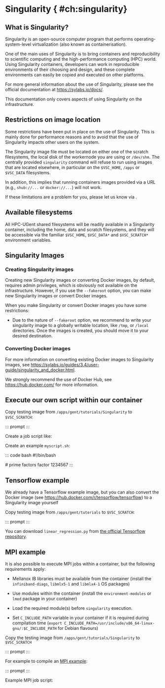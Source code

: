 # Singularity { #ch:singularity}

## What is Singularity?

Singularity is an open-source computer program that performs
operating-system-level virtualization (also known as containerisation).

One of the main uses of Singularity is to bring containers and
reproducibility to scientific computing and the high-performance
computing (HPC) world. Using Singularity containers, developers can work
in reproducible environments of their choosing and design, and these
complete environments can easily be copied and executed on other
platforms.

For more general information about the use of Singularity, please see
the official documentation at <https://sylabs.io/docs/>.

This documentation only covers aspects of using Singularity on the
infrastructure.

## Restrictions on image location

Some restrictions have been put in place on the use of Singularity. This
is mainly done for performance reasons and to avoid that the use of
Singularity impacts other users on the system.

The Singularity image file must be located on either one of the scratch
filesystems, the local disk of the workernode you are using or
`/dev/shm`. The centrally provided `singularity` command will refuse to
run using images that are located elsewhere, in particular on the
`$VSC_HOME`, `/apps` or `$VSC_DATA` filesystems.

In addition, this implies that running containers images provided via a
URL (e.g., `shub://...` or `docker://...`) will not work.

If these limitations are a problem for you, please let us know via .

## Available filesystems

All HPC-UGent shared filesystems will be readily available in a
Singularity container, including the home, data and scratch filesystems,
and they will be accessible via the familiar `$VSC_HOME`, `$VSC_DATA*`
and `$VSC_SCRATCH*` environment variables.

## Singularity Images

### Creating Singularity images

Creating new Singularity images or converting Docker images, by default,
requires admin privileges, which is obviously not available on the
infrastructure. However, if you use the `--fakeroot` option, you can
make new Singularity images or convert Docker images.

When you make Singularity or convert Docker images you have some
restrictions:

-   Due to the nature of `--fakeroot` option, we recommend to write your
    singularity image to a globally writable location, like `/tmp`, or
    `/local` directories. Once the images is created, you should move it
    to your desired destination.

### Converting Docker images

For more information on converting existing Docker images to Singularity
images, see
<https://sylabs.io/guides/3.4/user-guide/singularity_and_docker.html>.

We strongly recommend the use of Docker Hub, see
<https://hub.docker.com/> for more information.

## Execute our own script within our container

Copy testing image from `/apps/gent/tutorials/Singularity` to
`$VSC_SCRATCH`:

::: prompt
:::

Create a job script like:

Create an example `myscript.sh`:

::: code
bash #!/bin/bash

\# prime factors factor 1234567
:::

## Tensorflow example

We already have a Tensorflow example image, but you can also convert the
Docker image (see <https://hub.docker.com/r/tensorflow/tensorflow>) to a
Singularity image yourself

Copy testing image from `/apps/gent/tutorials` to `$VSC_SCRATCH`:

::: prompt
:::

You can download `linear_regression.py` from [the official Tensorflow
repository](https://github.com/tensorflow/tensorflow/blob/r1.12/tensorflow/examples/get_started/regression/linear_regression.py).

## MPI example

It is also possible to execute MPI jobs within a container, but the
following requirements apply:

-   Mellanox IB libraries must be available from the container (install
    the `infiniband-diags`, `libmlx5-1` and `libmlx4-1` OS packages)

-   Use modules within the container (install the `environment-modules`
    or `lmod` package in your container)

-   Load the required module(s) before `singularity` execution.

-   Set `C_INCLUDE_PATH` variable in your container if it is required
    during compilation time
    (`export C_INCLUDE_PATH=/usr/include/x86_64-linux-gnu/:$C_INCLUDE_PATH`
    for Debian flavours)

Copy the testing image from `/apps/gent/tutorials/Singularity` to
`$VSC_SCRATCH`

::: prompt
:::

For example to compile an [MPI
example](https://github.com/open-mpi/ompi/blob/master/examples/ring_c.c):

::: prompt
:::

Example MPI job script:
